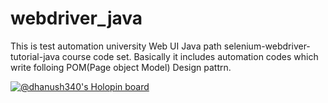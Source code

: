 # webdriver_java
This is test automation university Web UI Java path selenium-webdriver-tutorial-java course code set. 
Basically it includes automation codes which write folloing POM(Page object Model) Design pattrn.

[![@dhanush340's Holopin board](https://holopin.me/dhanush340)](https://holopin.io/@dhanush340)


